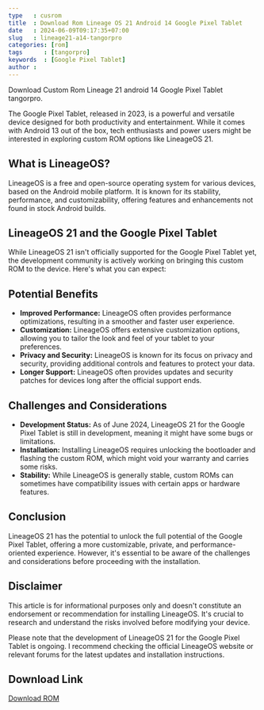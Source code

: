 ```yaml
---
type   : cusrom
title  : Download Rom Lineage OS 21 Android 14 Google Pixel Tablet
date   : 2024-06-09T09:17:35+07:00
slug   : lineage21-a14-tangorpro
categories: [rom]
tags      : [tangorpro]
keywords  : [Google Pixel Tablet]
author : 
---
```


Download Custom Rom Lineage 21 android 14 Google Pixel Tablet tangorpro.

The Google Pixel Tablet, released in 2023, is a powerful and versatile device designed for both productivity and entertainment. While it comes with Android 13 out of the box, tech enthusiasts and power users might be interested in exploring custom ROM options like LineageOS 21.

## What is LineageOS?

LineageOS is a free and open-source operating system for various devices, based on the Android mobile platform. It is known for its stability, performance, and customizability, offering features and enhancements not found in stock Android builds.

## LineageOS 21 and the Google Pixel Tablet

While LineageOS 21 isn't officially supported for the Google Pixel Tablet yet, the development community is actively working on bringing this custom ROM to the device. Here's what you can expect:

## Potential Benefits

* **Improved Performance:** LineageOS often provides performance optimizations, resulting in a smoother and faster user experience.
* **Customization:** LineageOS offers extensive customization options, allowing you to tailor the look and feel of your tablet to your preferences.
* **Privacy and Security:** LineageOS is known for its focus on privacy and security, providing additional controls and features to protect your data.
* **Longer Support:** LineageOS often provides updates and security patches for devices long after the official support ends.

## Challenges and Considerations

* **Development Status:** As of June 2024, LineageOS 21 for the Google Pixel Tablet is still in development, meaning it might have some bugs or limitations.
* **Installation:** Installing LineageOS requires unlocking the bootloader and flashing the custom ROM, which might void your warranty and carries some risks.
* **Stability:** While LineageOS is generally stable, custom ROMs can sometimes have compatibility issues with certain apps or hardware features.

## Conclusion

LineageOS 21 has the potential to unlock the full potential of the Google Pixel Tablet, offering a more customizable, private, and performance-oriented experience. However, it's essential to be aware of the challenges and considerations before proceeding with the installation.

## Disclaimer

This article is for informational purposes only and doesn't constitute an endorsement or recommendation for installing LineageOS. It's crucial to research and understand the risks involved before modifying your device.

Please note that the development of LineageOS 21 for the Google Pixel Tablet is ongoing. I recommend checking the official LineageOS website or relevant forums for the latest updates and installation instructions.


## Download Link
[Download ROM](https://t.me/wahyu6070files/460?single)
